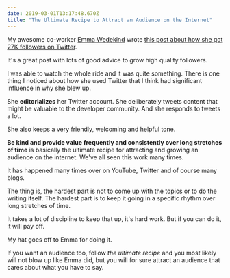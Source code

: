 ```yaml
---
date: 2019-03-01T13:17:48.670Z
title: "The Ultimate Recipe to Attract an Audience on the Internet"
---
```


My awesome co-worker [Emma Wedekind](https://mobile.twitter.com) wrote
[this post about how she got 27K followers on Twitter](https://dev.to/emmawedekind/how-i-gained-27000-twitter-followers-in-6-months-2hog).

It's a great post with lots of good advice to grow high quality followers.

I was able to watch the whole ride and it was quite something. There is one
thing I noticed about how she used Twitter that I think had significant
influence in why she blew up.

She **editorializes** her Twitter account. She deliberately tweets content that
might be valuable to the developer community. And she responds to tweets a lot.

She also keeps a very friendly, welcoming and helpful tone.

**Be kind and provide value frequently and consistently over long stretches of
time** is basically the ultimate recipe for attracting and growing an audience
on the internet. We've all seen this work many times.

It has happened many times over on YouTube, Twitter and of course many blogs.

The thing is, the hardest part is not to come up with the topics or to do the
writing itself. The hardest part is to keep it going in a specific rhythm over
long stretches of time.

It takes a lot of discipline to keep that up, it's hard work. But if you can do
it, it will pay off.

My hat goes off to Emma for doing it.

If you want an audience too, follow _the ultimate recipe_ and you most likely
will not blow up like Emma did, but you will for sure attract an audience that
cares about what you have to say.
